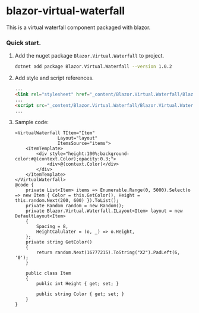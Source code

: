 # blazor-virtual-waterfall
This is a virtual waterfall component packaged with blazor.

### Quick start.
1. Add the nuget package `Blazor.Virtual.Waterfall` to project.
    ```bash
    dotnet add package Blazor.Virtual.Waterfall --version 1.0.2
    ```
2. Add style and script references.
    ```html
    ...
    <link rel="stylesheet" href="_content/Blazor.Virtual.Waterfall/Blazor.Virtual.Waterfall.css" />
    ...
    <script src="_content/Blazor.Virtual.Waterfall/Blazor.Virtual.Waterfall.js" type="module"></script>
    ...

    ```
3. Sample code:
    ```razor
    <VirtualWaterfall TItem="Item"
                    Layout="layout"
                    ItemsSource="items">
        <ItemTemplate>
            <div style="height:100%;background-color:#@(context.Color);opacity:0.3;">
                <div>@(context.Color)</div>
            </div>
        </ItemTemplate>
    </VirtualWaterfall>
    @code {
        private List<Item> items => Enumerable.Range(0, 5000).Select(o => new Item { Color = this.GetColor(), Height = this.random.Next(200, 600) }).ToList();
        private Random random = new Random();
        private Blazor.Virtual.Waterfall.ILayout<Item> layout = new DefaultLayout<Item>
        {
            Spacing = 8,
            HeightCalulater = (o, _) => o.Height,
        };
        private string GetColor()
        {
            return random.Next(16777215).ToString("X2").PadLeft(6, '0');
        }

        public class Item
        {
            public int Height { get; set; }

            public string Color { get; set; }
        }
    }
    ```